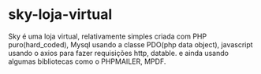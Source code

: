 # sky-loja-virtual
Sky é uma loja virtual, relativamente simples criada com PHP puro(hard_coded), Mysql usando a classe PDO(php data object), javascript usando o axios para fazer requisições http, datable. e ainda usando algumas bibliotecas como o PHPMAILER, MPDF.
